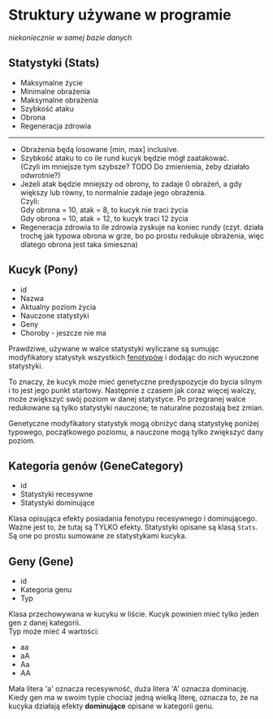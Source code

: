 # Struktury używane w programie
*niekoniecznie w samej bazie danych*

## Statystyki (Stats)
 - Maksymalne życie
 - Minimalne obrażenia
 - Maksymalne obrażenia
 - Szybkość ataku
 - Obrona
 - Regeneracja zdrowia

---

- Obrażenia będą losowane [min, max] inclusive.  
- Szybkość ataku to co ile rund kucyk będzie mógł zaatakować.  
 (Czyli im mniejsze tym szybsze? TODO Do zmienienia, żeby działało odwrotnie?)  
- Jeżeli atak będzie mniejszy od obrony, to zadaje 0 obrażeń, a gdy większy lub równy,
 to normalnie zadaje jego obrażenia.  
 Czyli:  
 Gdy obrona = 10, atak = 8, to kucyk nie traci życia  
 Gdy obrona = 10, atak = 12, to kucyk traci 12 życia  
- Regeneracja zdrowia to ile zdrowia zyskuje na koniec rundy (czyt. działa trochę
 jak typowa obrona w grze, bo po prostu redukuje obrażenia, więc dlatego obrona
 jest taka śmieszna)


## Kucyk (Pony)
 - id
 - Nazwa
 - Aktualny poziom życia
 - Nauczone statystyki
 - Geny
 - Choroby - jeszcze nie ma

Prawdziwe, używane w walce statystyki wyliczane są sumując modyfikatory statystyk
wszystkich [fenotypów](https://pl.wikipedia.org/wiki/Fenotyp) i dodając do nich
wyuczone statystyki.

To znaczy, że kucyk może mieć genetyczne predyspozycje do bycia silnym i to jest
jego punkt startowy. Następnie z czasem jak coraz więcej walczy, może zwiększyć
swój poziom w danej statystyce.
Po przegranej walce redukowane są tylko statystyki nauczone; te naturalne pozostają
bez zmian.

Genetyczne modyfikatory statystyk mogą obniżyć daną statystykę poniżej typowego,
początkowego poziomu, a nauczone mogą tylko zwiększyć dany poziom.


## Kategoria genów (GeneCategory)
 - id
 - Statystyki recesywne
 - Statystyki dominujące

Klasa opisująca efekty posiadania fenotypu recesywnego i dominującego. Ważne jest to, że tutaj są TYLKO efekty.
Statystyki opisane są klasą `Stats`. Są one po prostu sumowane ze statystykami kucyka.


## Geny (Gene)
 - id
 - Kategoria genu
 - Typ

Klasa przechowywana w kucyku w liście.
Kucyk powinien mieć tylko jeden gen z danej kategorii.  
Typ może mieć 4 wartości:  
 - aa
 - aA
 - Aa
 - AA

Mała litera 'a' oznacza recesywność, duża litera 'A' oznacza dominację.
Kiedy gen ma w swoim typie chociaż jedną wielką literę, oznacza to, że na kucyka działają efekty **dominujące** opisane w kategorii genu.

